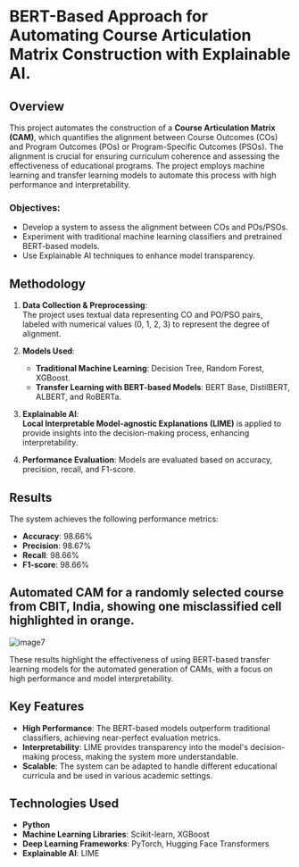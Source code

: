 # BERT-Based Approach for Automating Course Articulation Matrix Construction with Explainable AI.

## Overview

This project automates the construction of a **Course Articulation Matrix (CAM)**, which quantifies the alignment between Course Outcomes (COs) and Program Outcomes (POs) or Program-Specific Outcomes (PSOs). The alignment is crucial for ensuring curriculum coherence and assessing the effectiveness of educational programs. The project employs machine learning and transfer learning models to automate this process with high performance and interpretability.

### Objectives:
- Develop a system to assess the alignment between COs and POs/PSOs.
- Experiment with traditional machine learning classifiers and pretrained BERT-based models.
- Use Explainable AI techniques to enhance model transparency.

## Methodology

1. **Data Collection & Preprocessing**:  
   The project uses textual data representing CO and PO/PSO pairs, labeled with numerical values (0, 1, 2, 3) to represent the degree of alignment.

2. **Models Used**:
   - **Traditional Machine Learning**: Decision Tree, Random Forest, XGBoost.
   - **Transfer Learning with BERT-based Models**: BERT Base, DistilBERT, ALBERT, and RoBERTa.

3. **Explainable AI**:  
   **Local Interpretable Model-agnostic Explanations (LIME)** is applied to provide insights into the decision-making process, enhancing interpretability.

5. **Performance Evaluation**:
   Models are evaluated based on accuracy, precision, recall, and F1-score.

## Results

The system achieves the following performance metrics:
- **Accuracy**: 98.66%
- **Precision**: 98.67%
- **Recall**: 98.66%
- **F1-score**: 98.66%
## Automated CAM for a randomly selected course from CBIT, India, showing one misclassified cell highlighted in orange.
![image7](https://github.com/user-attachments/assets/a36005e5-4249-4127-b641-80b5ee5ebfee)

These results highlight the effectiveness of using BERT-based transfer learning models for the automated generation of CAMs, with a focus on high performance and model interpretability.

## Key Features

- **High Performance**: The BERT-based models outperform traditional classifiers, achieving near-perfect evaluation metrics.
- **Interpretability**: LIME provides transparency into the model's decision-making process, making the system more understandable.
- **Scalable**: The system can be adapted to handle different educational curricula and be used in various academic settings.

## Technologies Used

- **Python**
- **Machine Learning Libraries**: Scikit-learn, XGBoost
- **Deep Learning Frameworks**: PyTorch, Hugging Face Transformers
- **Explainable AI**: LIME
